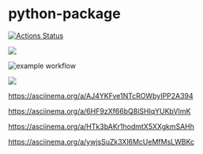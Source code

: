 # python-package

[![Actions Status](https://github.com/devdenh/python-project-lvl1/workflows/hexlet-check/badge.svg)](https://github.com/devdenh/python-project-lvl1/actions)

<a href="https://codeclimate.com/github/codeclimate/codeclimate/maintainability"><img src="https://api.codeclimate.com/v1/badges/a99a88d28ad37a79dbf6/maintainability" /></a>

![example workflow](https://github.com/devdenh/python-project-lvl1/actions/workflows/makelint.yml/badge.svg)

<a href="https://asciinema.org/a/vVu6NABDpDTroGOeO8zwyNtqY" target="_blank"><img src="https://asciinema.org/a/vVu6NABDpDTroGOeO8zwyNtqY.svg" /></a>

https://asciinema.org/a/AJ4YKFve1NTcROWbyIPP2A394

https://asciinema.org/a/6HF9zXf66bQ8iSHIqYUKbVImK

https://asciinema.org/a/HTk3bAKr1hodmtX5XXgkmSAHh

https://asciinema.org/a/ywjsSuZk3Xl6McUeMfMsLWBKc
